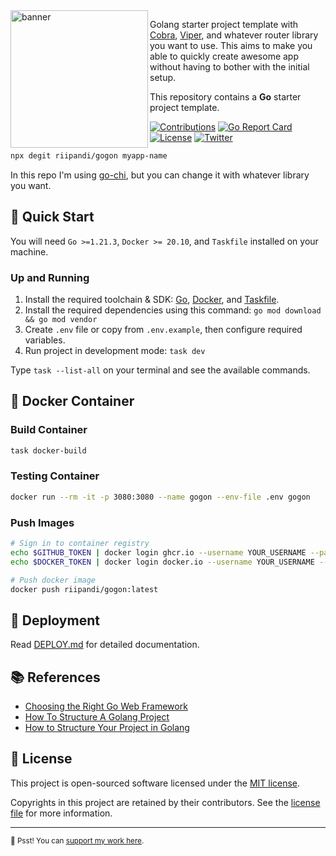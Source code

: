 <img src="https://i.imgur.com/vJfIiId.png" alt="banner" align="left" height="220" />

Golang starter project template with [Cobra][cobra], [Viper][viper], and whatever router library you want to use.
This aims to make you able to quickly create awesome app without having to bother with the
initial setup.

This repository contains a **Go** starter project template.

[![Contributions](https://img.shields.io/badge/Contributions-welcome-blue.svg?style=flat-square&color=blueviolet)](https://github.com/riipandi/gogon/graphs/contributors)
[![Go Report Card](https://goreportcard.com/badge/github.com/riipandi/gogon?style=flat-square)](https://goreportcard.com/report/github.com/riipandi/gogon)
[![License](https://img.shields.io/github/license/riipandi/gogon?style=flat-square&color=informational)](https://github.com/riipandi/gogon/blob/master/LICENSE)
[![Twitter](https://img.shields.io/twitter/follow/riipandi?style=flat-square&color=00acee)](https://twitter.com/riipandi)

```bash
npx degit riipandi/gogon myapp-name
```

In this repo I'm using [go-chi][go-chi], but you can change it with whatever library you want.

## 🏁 Quick Start

You will need `Go >=1.21.3`, `Docker >= 20.10`, and `Taskfile` installed on your machine.

### Up and Running

1. Install the required toolchain & SDK: [Go](https://go.dev/doc/install), [Docker][docker], and [Taskfile][taskfile].
2. Install the required dependencies using this command: `go mod download && go mod vendor`
3. Create `.env` file or copy from `.env.example`, then configure required variables.
4. Run project in development mode: `task dev`

Type `task --list-all` on your terminal and see the available commands.

## 🐳 Docker Container

### Build Container

```sh
task docker-build
```

### Testing Container

```sh
docker run --rm -it -p 3080:3080 --name gogon --env-file .env gogon
```

### Push Images

```sh
# Sign in to container registry
echo $GITHUB_TOKEN | docker login ghcr.io --username YOUR_USERNAME --password-stdin
echo $DOCKER_TOKEN | docker login docker.io --username YOUR_USERNAME --password-stdin

# Push docker image
docker push riipandi/gogon:latest
```

## 🚀 Deployment

Read [DEPLOY.md](./DEPLOY.md) for detailed documentation.

## 📚 References

- [Choosing the Right Go Web Framework](https://brunoscheufler.com/blog/2019-04-26-choosing-the-right-go-web-framework)
- [How To Structure A Golang Project](https://blog.boot.dev/golang/golang-project-structure)
- [How to Structure Your Project in Golang](https://medium.com/geekculture/how-to-structure-your-project-in-golang-the-backend-developers-guide-31be05c6fdd9)

## 🪪 License

This project is open-sourced software licensed under the [MIT license](https://aris.mit-license.org).

Copyrights in this project are retained by their contributors.
See the [license file](./LICENSE) for more information.

---

<sub>🤫 Psst! You can [support my work here](https://github.com/sponsors/riipandi).</sub>

[cobra]: https://cobra.dev/
[viper]: https://github.com/spf13/viper
[go-chi]: https://github.com/go-chi/chi
[docker]: https://docs.docker.com/engine/install/
[taskfile]: https://taskfile.dev/installation
